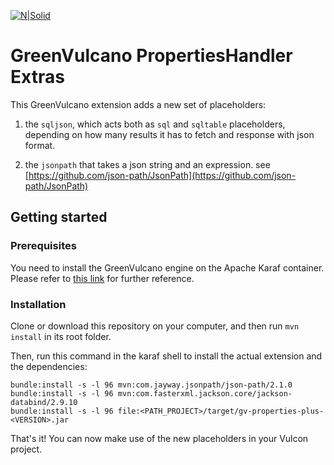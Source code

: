 [![N|Solid](http://www.greenvulcanotechnologies.com/wp-content/uploads/2017/04/logo_gv_FLAT-300x138.png)](http://www.greenvulcanotechnologies.com)

# GreenVulcano PropertiesHandler Extras

This GreenVulcano extension adds a new set of placeholders:

1. the ``sqljson``, which acts both as ``sql`` and ``sqltable`` placeholders, depending on how many results it has to fetch and response with json format.

2. the ``jsonpath`` that takes a json string and an expression. see [https://github.com/json-path/JsonPath](https://github.com/json-path/JsonPath)


## Getting started

### Prerequisites

You need to install the GreenVulcano engine on the Apache Karaf container. Please refer to [this link](https://github.com/greenvulcano/gv-engine/blob/master/quickstart-guide.md) for further reference.

### Installation

Clone or download this repository on your computer, and then run ``mvn install`` in its root folder.

Then, run this command in the karaf shell to install the actual extension and the dependencies:

```shell
bundle:install -s -l 96 mvn:com.jayway.jsonpath/json-path/2.1.0
bundle:install -s -l 96 mvn:com.fasterxml.jackson.core/jackson-databind/2.9.10
bundle:install -s -l 96 file:<PATH_PROJECT>/target/gv-properties-plus-<VERSION>.jar
```

That's it! You can now make use of the new placeholders in your Vulcon project.

